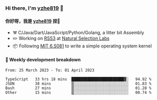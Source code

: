 ### Hi there, I'm [yzhe819](https://github.com/yzhe819) 👋

#### 你好呀，我是 [yzhe819](https://github.com/yzhe819) 捏👋

- :hammer_and_pick: C/Java/Dart/JavaScript/Python/Golang, a litter bit Assembly
- :pencil2: Working on [RSS3](https://github.com/NaturalSelectionLabs/RSS3) at [Natural Selection Labs](https://github.com/NaturalSelectionLabs)
- 📦 Following [MIT 6.S081](https://pdos.csail.mit.edu/6.S081/2020/) to write a simple operating system kernel



#### 📝 Weekly development breakdown

<!--START_SECTION:waka-->

```text
From: 25 March 2023 - To: 01 April 2023

TypeScript   33 hrs 18 mins  ███████████████████████▓░   94.92 %
JSON         38 mins         ▒░░░░░░░░░░░░░░░░░░░░░░░░   01.83 %
Bash         27 mins         ▒░░░░░░░░░░░░░░░░░░░░░░░░   01.28 %
Other        15 mins         ▒░░░░░░░░░░░░░░░░░░░░░░░░   00.74 %
```

<!--END_SECTION:waka-->



